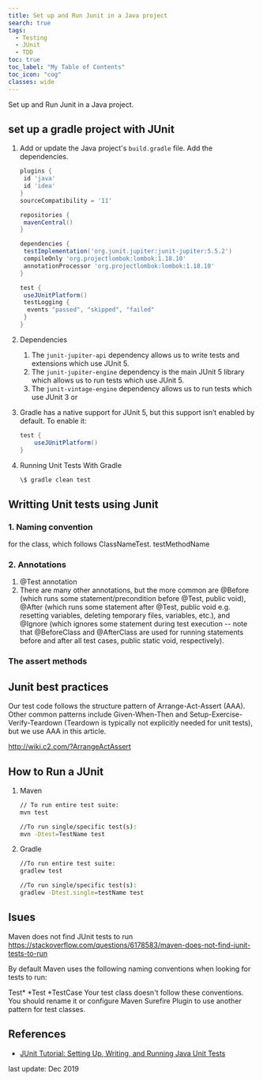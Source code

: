 ```yaml
---
title: Set up and Run Junit in a Java project
search: true
tags: 
  - Testing
  - JUnit
  - TDD
toc: true
toc_label: "My Table of Contents"
toc_icon: "cog"
classes: wide
---
```


Set up and Run Junit in a Java project.

## set up a gradle project with JUnit

1. Add or update the Java project's `build.gradle` file. Add the dependencies.

    ```gradle
    plugins {
     id 'java'
     id 'idea'
    }
    sourceCompatibility = '11'

    repositories {
     mavenCentral()
    }

    dependencies {
     testImplementation('org.junit.jupiter:junit-jupiter:5.5.2')
     compileOnly 'org.projectlombok:lombok:1.18.10'
     annotationProcessor 'org.projectlombok:lombok:1.18.10'
    }

    test {
     useJUnitPlatform()
     testLogging {
      events "passed", "skipped", "failed"
     }
    }
    ```

2. Dependencies

    1. The `junit-jupiter-api` dependency allows us to write tests and extensions which use JUnit 5.
    2. The `junit-jupiter-engine` dependency is the main JUnit 5 library which allows us to run tests which use JUnit 5.
    3. The `junit-vintage-engine` dependency allows us to run tests which use JUnit 3 or

3. Gradle has a native support for JUnit 5, but this support isn’t enabled by default. To enable it:

    ```gradle
    test {
        useJUnitPlatform()
    }
    ```

4. Running Unit Tests With Gradle

    ```bash
    \$ gradle clean test
    ```

## Writting Unit tests using Junit

### 1. Naming convention

for the class, which follows ClassNameTest.
testMethodName

### 2. Annotations

1. @Test annotation
2. There are many other annotations, but the more common are @Before (which runs some statement/precondition before @Test, public void), @After (which runs some statement after @Test, public void e.g. resetting variables, deleting temporary files, variables, etc.), and @Ignore (which ignores some statement during test execution -- note that @BeforeClass and @AfterClass are used for running statements before and after all test cases, public static void, respectively).

### The assert methods

## Junit best practices

Our test code follows the structure pattern of Arrange-Act-Assert (AAA). Other common patterns include Given-When-Then and Setup-Exercise-Verify-Teardown (Teardown is typically not explicitly needed for unit tests), but we use AAA in this article.

<http://wiki.c2.com/?ArrangeActAssert>

## How to Run a JUnit

1. Maven

    ```bash
    // To run entire test suite:
    mvn test

    //To run single/specific test(s):
    mvn -Dtest=TestName test
    ```

2. Gradle

    ```bash
    //To run entire test suite:
    gradlew test

    //To run single/specific test(s):
    gradlew -Dtest.single=testName test
    ```

## Isues

Maven does not find JUnit tests to run
<https://stackoverflow.com/questions/6178583/maven-does-not-find-junit-tests-to-run>

By default Maven uses the following naming conventions when looking for tests to run:

Test*
*Test
*TestCase
Your test class doesn't follow these conventions. You should rename it or configure Maven Surefire Plugin to use another pattern for test classes.

## References

- [JUnit Tutorial: Setting Up, Writing, and Running Java Unit Tests](https://blog.parasoft.com/junit-tutorial-setting-up-writing-and-running-java-unit-tests)

last update: Dec 2019
